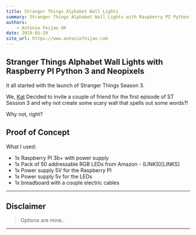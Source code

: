 ```yaml
---
title: Stranger Things Alphabet Wall Lights
summary: Stranger Things Alphabet Wall Lights with Raspberry PI Python 3 and Neopixels
authors:
    - Antonio Feijao UK
date: 2019-05-29
site_url: https://www.antoniofeijao.com
---
```


## Stranger Things Alphabet Wall Lights with Raspberry PI Python 3 and Neopixels

It all started with the launch of Stranger Things Season 3.

We, [Kat](https://www.bakerkat.com) Decided to invite a couple of friend for the first episode of ST Session 3 and why not create some scary wall that spells out some words?!

Why not, right?

## Proof of Concept

What I used:
  - 1x Raspberry PI 3b+ with power supply
  - 1x Pack of 50 addressable RGB LEDs from Amazon - (LINKS)[LINKS]
  - 1x Power supply 5V for the Raspberry PI
  - 1x Power supply 5v for the LEDs
  - 1x breadboard with a couple electric cables

---

## Disclaimer

> Options are mine..


---


